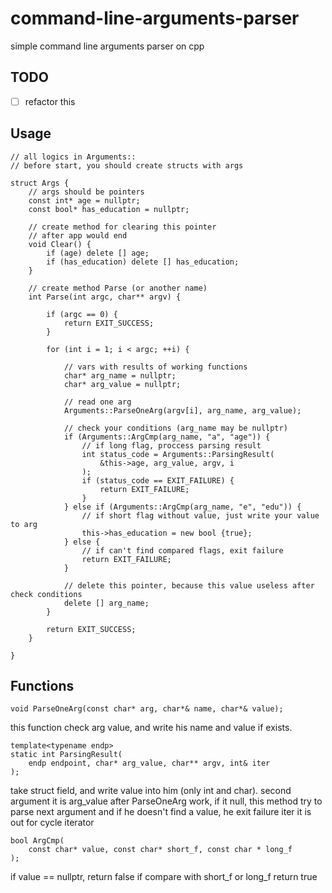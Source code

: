 # command-line-arguments-parser
simple command line arguments parser on cpp
## TODO
- [ ] refactor this
## Usage
```
// all logics in Arguments::
// before start, you should create structs with args

struct Args {
    // args should be pointers
    const int* age = nullptr;
    const bool* has_education = nullptr;

    // create method for clearing this pointer
    // after app would end
    void Clear() {
        if (age) delete [] age;
        if (has_education) delete [] has_education;
    }

    // create method Parse (or another name)
    int Parse(int argc, char** argv) {

        if (argc == 0) {
            return EXIT_SUCCESS;
        }

        for (int i = 1; i < argc; ++i) {

            // vars with results of working functions
            char* arg_name = nullptr;
            char* arg_value = nullptr;

            // read one arg
            Arguments::ParseOneArg(argv[i], arg_name, arg_value);

            // check your conditions (arg_name may be nullptr)
            if (Arguments::ArgCmp(arg_name, "a", "age")) {
                // if long flag, proccess parsing result
                int status_code = Arguments::ParsingResult(
                    &this->age, arg_value, argv, i
                );
                if (status_code == EXIT_FAILURE) {
                    return EXIT_FAILURE;
                }
            } else if (Arguments::ArgCmp(arg_name, "e", "edu")) {
                // if short flag without value, just write your value to arg
                this->has_education = new bool {true};
            } else {
                // if can't find compared flags, exit failure
                return EXIT_FAILURE;
            }

            // delete this pointer, because this value useless after check conditions
            delete [] arg_name;
        }

        return EXIT_SUCCESS;
    }

}
```
## Functions
```
void ParseOneArg(const char* arg, char*& name, char*& value);
```
this function check arg value, and write his name and value if exists.

```
template<typename endp>
static int ParsingResult(
    endp endpoint, char* arg_value, char** argv, int& iter
);
```
take struct field, and write value into him (only int and char).
second argument it is arg_value after ParseOneArg work, if it null, this method
try to parse next argument and if he doesn't find a value, he exit failure
iter it is out for cycle iterator

```
bool ArgCmp(
    const char* value, const char* short_f, const char * long_f
);
```
if value == nullptr, return false
if compare with short_f or long_f return true
